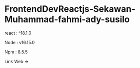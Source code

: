 # FrontendDevReactjs-Sekawan-Muhammad-fahmi-ady-susilo

react : ^18.1.0

Node : v16.15.0

Npm : 8.5.5

Link Web => 
